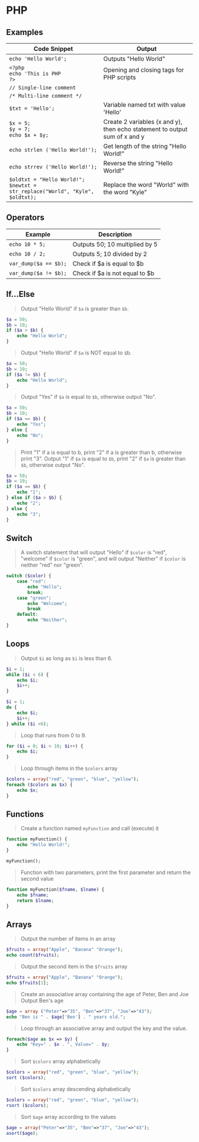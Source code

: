 # PHP

## Examples

| Code Snippet                                                                      | Output                                                                     |
| --------------------------------------------------------------------------------- | -------------------------------------------------------------------------- |
| `echo 'Hello World';`                                                             | Outputs "Hello World"                                                      |
| `<?php`<br>`echo 'This is PHP`<br>`?>`                                            | Opening and closing tags for PHP scripts                                   |
| `// Single-line comment`                                                          |
| `/* Multi-line comment */`                                                        |
| `$txt = 'Hello';`                                                                 | Variable named txt with value 'Hello'                                      |
| `$x = 5;`<br>`$y = 7;`<br>`echo $x + $y;`                                         | Create 2 variables (x and y), then echo statement to output sum of x and y |
| `echo strlen ('Hello World!');`                                                   | Get length of the string "Hello World!"                                    |
| `echo strrev ('Hello World!');`                                                   | Reverse the string "Hello World!"                                          |
| `$oldtxt = "Hello World!";`<br>`$newtxt = str_replace("World", "Kyle", $oldtxt);` | Replace the word "World" with the word "Kyle"                              |

## Operators

| Example               | Description                    |
| --------------------- | ------------------------------ |
| `echo 10 * 5;`        | Outputs 50; 10 multiplied by 5 |
| `echo 10 / 2;`        | Outputs 5; 10 divided by 2     |
| `var_dump($a == $b);` | Check if $a is equal to $b     |
| `var_dump($a != $b);` | Check if $a is not equal to $b |

## If...Else

> Output "Hello World" if `$a` is greater than `$b`.
```PHP
$a = 50;
$b = 10;
if ($a > $b) {
    echo "Hello World";
}
```

> Output "Hello World" if `$a` is NOT equal to `$`b.
```PHP
$a = 50;
$b = 10;
if ($a != $b) {
    echo "Hello World";
}
```

> Output "Yes" if `$a` is equal to `$b`, otherwise output "No".
```PHP
$a = 50;
$b = 10;
if ($a == $b) {
    echo "Yes";
} else {
    echo "No";
}
```

> Print "1" if a is equal to b, print "2" if a is greater than b, otherwise print "3".
> Output "1" if `$a` is equal to `$b`, print "2" if `$a` is greater than `$b`, otherwise output "No".
```PHP
$a = 50;
$b = 10;
if ($a == $b) {
    echo "1";
} else if ($a > $b) {
    echo "2";
} else {
    echo "3";
}
```

## Switch

> A switch statement that will output "Hello" if `$color` is "red", "welcome" if `$color` is "green", and will output "Neither" if `$color` is neither "red" nor "green".
```PHP
switch ($color) {
    case "red":
        echo "Hello";
        break;
    case "green":
        echo "Welcome";
        break
    default:
        echo "Neither";
}
```

## Loops

> Output `$i` as long as `$i` is less than 6.
```PHP
$i = 1;
while ($i < 6) {
    echo $i;
    $i++;
}
```

```PHP
$i = 1;
do {
    echo $i;
    $i++;
} while ($i <6);
```

> Loop that runs from 0 to 9.
```PHP
for ($i = 0; $i < 10; $i++) {
    echo $i;
}
```

> Loop through items in the `$colors` array
```PHP
$colors = array("red", "green", "blue", "yellow");
foreach ($colors as $x) {
    echo $x;
}
```

## Functions

> Create a function named `myFunction` and call (execute) it
```PHP
function myFunction() {
    echo "Hello World!";
}

myFunction();
```

> Function with two parameters, print the first parameter and return the second value
```PHP
function myFunction($fname, $lname) {
    echo $fname;
    return $lname;
}
```

## Arrays

> Output the number of items in an array
```PHP
$fruits = array("Apple", "Banana" "Orange");
echo count($fruits);
```

> Output the second item in the `$fruits` array
```PHP
$fruits = array("Apple", "Banana" "Orange");
echo $fruits[1];
```

> Create an associative array containing the age of Peter, Ben and Joe
> Output Ben's age
```PHP
$age = array ("Peter"=>"35", "Ben"=>"37", "Joe"=>"43");
echo "Ben is " . $age['Ben'] . " years old.";
```

> Loop through an associative array and output the key and the value.
```PHP
foreach($age as $x => $y) {
    echo "Key=" . $x . ", Value=" . $y;
}
```

> Sort `$colors` array alphabetically
```PHP
$colors = array("red", "green", "blue", "yellow");
sort ($colors);
```

> Sort `$colors` array descending alphabetically
```PHP
$colors = array("red", "green", "blue", "yellow");
rsort ($colors);
```

> Sort `$age` array according to the values
```PHP
$age = array("Peter"=>"35", "Ben"=>"37", "Joe"=>"43");
asort($age);
```
